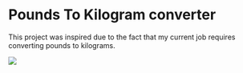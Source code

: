 # Pounds To Kilogram converter

This project was inspired due to the fact that my current job requires converting pounds to kilograms.

<p>
<img src="https://user-images.githubusercontent.com/6277603/49821341-17d62300-fd2f-11e8-8ae2-bee7d6be8392.png"/>
</p>
